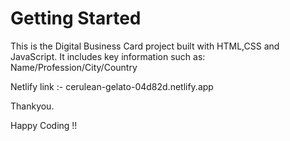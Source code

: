 # Getting Started
This is the Digital Business Card project built with HTML,CSS and JavaScript.
It includes key information such as:
Name/Profession/City/Country

Netlify link :- cerulean-gelato-04d82d.netlify.app 

Thankyou.

Happy Coding !!

